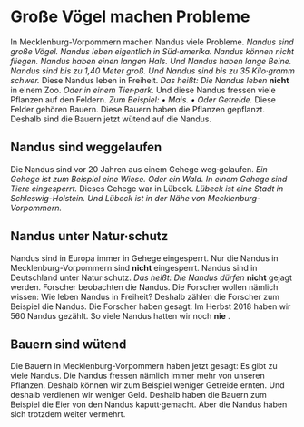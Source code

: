 # Große Vögel machen Probleme

In Mecklenburg-Vorpommern machen Nandus viele Probleme. 
*Nandus sind große Vögel.* 
*Nandus leben eigentlich in Süd·amerika.* 
*Nandus können nicht fliegen.* 
*Nandus haben einen langen Hals.* 
*Und Nandus haben lange Beine.* 
*Nandus sind bis zu 1,40 Meter groß.* 
*Und Nandus sind bis zu 35 Kilo·gramm schwer.* Diese Nandus leben in Freiheit. *Das heißt:* 
*Die Nandus leben* **nicht** in einem Zoo. 
*Oder in einem Tier·park.* Und diese Nandus fressen viele Pflanzen auf den Feldern. *Zum Beispiel:* *• Mais.* *• Oder Getreide.* Diese Felder gehören Bauern. Diese Bauern haben die Pflanzen gepflanzt. Deshalb sind die Bauern jetzt wütend auf die Nandus. 

## Nandus sind weggelaufen
Die Nandus sind vor 20 Jahren aus einem Gehege weg·gelaufen. 
*Ein Gehege ist zum Beispiel eine Wiese.* 
*Oder ein Wald.* 
*In einem Gehege sind Tiere eingesperrt.* Dieses Gehege war in Lübeck. 
*Lübeck ist eine Stadt in Schleswig-Holstein.* 
*Und Lübeck ist in der Nähe von Mecklenburg-Vorpommern.* 

## Nandus unter Natur·schutz
Nandus sind in Europa immer in Gehege eingesperrt. Nur die Nandus in Mecklenburg-Vorpommern sind **nicht** eingesperrt. Nandus sind in Deutschland unter Natur·schutz. *Das heißt:* 
*Die Nandus dürfen* **nicht** gejagt werden. Forscher beobachten die Nandus. Die Forscher wollen nämlich wissen: Wie leben Nandus in Freiheit? Deshalb zählen die Forscher zum Beispiel die Nandus. Die Forscher haben gesagt: Im Herbst 2018 haben wir 560 Nandus gezählt. So viele Nandus hatten wir noch **nie** . 

## Bauern sind wütend
Die Bauern in Mecklenburg-Vorpommern haben jetzt gesagt: Es gibt zu viele Nandus. Die Nandus fressen nämlich immer mehr von unseren Pflanzen. Deshalb können wir zum Beispiel weniger Getreide ernten. Und deshalb verdienen wir weniger Geld. Deshalb haben die Bauern zum Beispiel die Eier von den Nandus kaputt·gemacht. Aber die Nandus haben sich trotzdem weiter vermehrt. 
